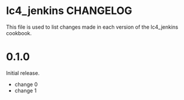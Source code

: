 # lc4_jenkins CHANGELOG

This file is used to list changes made in each version of the lc4_jenkins cookbook.

# 0.1.0

Initial release.

- change 0
- change 1

